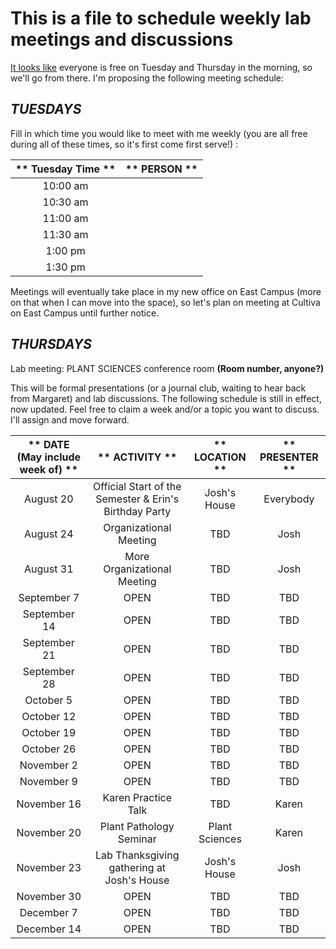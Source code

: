 # This is a file to schedule weekly lab meetings and discussions

[It looks like](http://whenisgood.net/akrkr3e/results/qkqsztz) everyone is free on Tuesday and Thursday in the morning, so we'll go from there.  I'm proposing the following meeting schedule:

## _TUESDAYS_

Fill in which time you would like to meet with me weekly (you are all free during all of these times, so it's first come first serve!) :

** Tuesday Time **|** PERSON **
:-----:|:-----:
10:00 am |
10:30 am |
11:00 am |
11:30 am |
1:00 pm |
1:30 pm |

Meetings will eventually take place in my new office on East Campus (more on that when I can move into the space), so let's plan on meeting at Cultiva on East Campus until further notice.


## _THURSDAYS_

Lab meeting: PLANT SCIENCES conference room **(Room number, anyone?)**

This will be formal presentations (or a journal club, waiting to hear back from Margaret) and lab discussions. The following schedule is still in effect, now updated. Feel free to claim a week and/or a topic you want to discuss. I'll assign and move forward.

** DATE (May include week of) **|** ACTIVITY **|** LOCATION **|** PRESENTER **
:-----:|:-----:|:-----:|:-----:
August 20 | Official Start of the Semester & Erin's Birthday Party | Josh's House | Everybody
August 24 | Organizational Meeting | TBD | Josh
August 31 | More Organizational Meeting | TBD | Josh
September 7 | OPEN | TBD | TBD
September 14 | OPEN | TBD | TBD
September 21 | OPEN | TBD | TBD
September 28 | OPEN | TBD | TBD
October 5 | OPEN | TBD | TBD
October 12 | OPEN | TBD | TBD
October 19 | OPEN | TBD | TBD
October 26 | OPEN | TBD | TBD
November 2 | OPEN | TBD | TBD
November 9 | OPEN | TBD | TBD
November 16 | Karen Practice Talk | TBD | Karen
November 20 | Plant Pathology Seminar | Plant Sciences | Karen
November 23 | Lab Thanksgiving gathering at Josh's House | Josh's House | Josh
November 30 | OPEN | TBD | TBD
December 7 | OPEN | TBD | TBD
December 14 | OPEN | TBD | TBD
